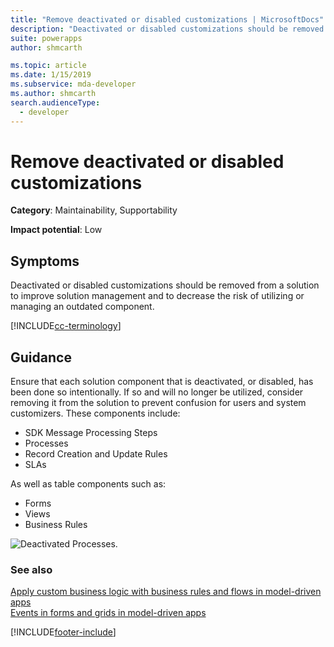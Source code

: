 ```yaml
---
title: "Remove deactivated or disabled customizations | MicrosoftDocs"
description: "Deactivated or disabled customizations should be removed from a solution to improve solution management and to decrease the risk of utilizing or managing an outdated component."
suite: powerapps
author: shmcarth

ms.topic: article
ms.date: 1/15/2019
ms.subservice: mda-developer
ms.author: shmcarth
search.audienceType: 
  - developer
---
```

# Remove deactivated or disabled customizations

**Category**: Maintainability, Supportability

**Impact potential**: Low

<a name='symptoms'></a>

## Symptoms

Deactivated or disabled customizations should be removed from a solution to improve solution management and to decrease the risk of utilizing or managing an outdated component.

<a name='guidance'></a>

[!INCLUDE[cc-terminology](../../../data-platform/includes/cc-terminology.md)]

## Guidance

Ensure that each solution component that is deactivated, or disabled, has been done so intentionally.  If so and will no longer be utilized, consider removing it from the solution to prevent confusion for users and system customizers. These components include:

- SDK Message Processing Steps
- Processes
- Record Creation and Update Rules
- SLAs

As well as table components such as:

- Forms
- Views
- Business Rules

![Deactivated Processes.](../media/deactivated-processes.png)

<a name='seealso'></a>

### See also

[Apply custom business logic with business rules and flows in model-driven apps](../../../../maker/model-driven-apps/guide-staff-through-common-tasks-processes.md)<br />
[Events in forms and grids in model-driven apps](../../clientapi/events-forms-grids.md)<br/>

[!INCLUDE[footer-include](../../../../includes/footer-banner.md)]

